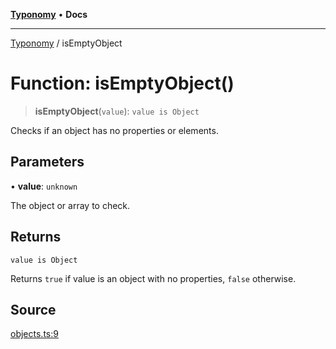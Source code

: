 [**Typonomy**](../README.md) • **Docs**

***

[Typonomy](../globals.md) / isEmptyObject

# Function: isEmptyObject()

> **isEmptyObject**(`value`): `value is Object`

Checks if an object has no properties or elements.

## Parameters

• **value**: `unknown`

The object or array to check.

## Returns

`value is Object`

Returns `true` if value is an object with no properties, `false` otherwise.

## Source

[objects.ts:9](https://github.com/softcraft-development/typonomy/blob/bb883dcb7a2044dc6d2e6edeb73029aeebd91383/src/objects.ts#L9)
